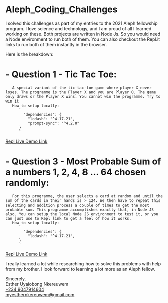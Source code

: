 # Aleph_Coding_Challenges
I solved this challenges as part of my entries to the 2021 Aleph fellowship program. I love science and technology, and I am proud of all I learned working on these. 
Both projects are written in Node Js. So you would need a Node environment to run both of them. You can also checkout the Repl.it links to run both of them instantly in the browser. 

Here is the breakdown:
  # - Question 1 - Tic Tac Toe:
       A special variant of the tic-tac-toe game where player X never loses. The programme is the Player X and you are Player O. The game only draws or the Player X wins. You cannot win the programme. Try to win it
       How to setup locally:
          `
            "dependencies": {
              "lodash": "^4.17.21",
              "prompt-sync": "^4.2.0"
          }
          `
[Repl Live Demo Link](https://replit.com/@smithnkereuwem/VibrantRightSeahorse#index.js)
        
 # - Question 3 - Most Probable Sum of a numbers 1, 2, 4, 8 ... 64 chosen randomly:
       For this programme, the user selects a card at random and until the sum of the cards in their hands is > 124. We then have to repeat this selecting and addition process a couple of times to get the most probable sum. This programme accomplishes exactly that, in Node JS also. You can setup the local Node JS environment to test it, or you can just use to Repl link to get a feel of how it works.
       How to setup locally:
          `
            "dependencies": {
              "lodash": "^4.17.21",
          }
          `
[Repl Live Demo Link](https://replit.com/@smithnkereuwem/Aleph-Esther-3#index.js)
        
        
I really learned a lot while researching how to solve this problems with help from my brother. I look forward to learning a lot more as an Aleph fellow.

<div>
  Sincerely, <br>
  Esther Uyaiobong Nkereuwem <br>
  <a href="tel:+2349047914604">+234 9047914604</a><br>
  <a href="mailto:myesthernkereuwem@gmail.com">myesthernkereuwem@gmail.com</a>
</div>

